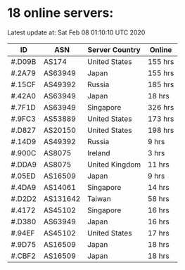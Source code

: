 # 18 online servers:

Latest update at: Sat Feb 08 01:10:10 UTC 2020

| ID | ASN | Server Country | Online |
| -- | --- | -------------- | ------ |
| #.D09B | AS174 | United States | 155 hrs |
| #.2A79 | AS63949 | Japan | 155 hrs |
| #.15CF | AS49392 | Russia | 185 hrs |
| #.42A0 | AS63949 | Japan | 18 hrs |
| #.7F1D | AS63949 | Singapore | 326 hrs |
| #.9FC3 | AS53889 | United States | 173 hrs |
| #.D827 | AS20150 | United States | 198 hrs |
| #.14D9 | AS49392 | Russia | 9 hrs |
| #.900C | AS8075 | Ireland | 3 hrs |
| #.DDA9 | AS8075 | United Kingdom | 11 hrs |
| #.05ED | AS16509 | Japan | 9 hrs |
| #.4DA9 | AS14061 | Singapore | 14 hrs |
| #.D2D2 | AS131642 | Taiwan | 58 hrs |
| #.4172 | AS45102 | Singapore | 16 hrs |
| #.D380 | AS63949 | Japan | 16 hrs |
| #.94EF | AS45102 | United States | 17 hrs |
| #.9D75 | AS16509 | Japan | 18 hrs |
| #.CBF2 | AS16509 | Japan | 18 hrs |

